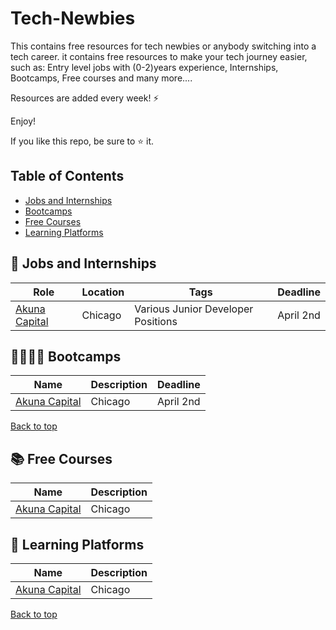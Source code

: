 # Tech-Newbies
This contains free resources for tech newbies or anybody switching into a tech career.
it contains free resources to make your tech journey easier, such as: Entry level jobs with (0-2)years experience, Internships, Bootcamps, Free courses and many more....

Resources are added every week! ⚡

Enjoy!

If you like this repo, be sure to ⭐ it.

## Table of Contents

- [Jobs and Internships](#jobs-and-internships)
- [Bootcamps](#bootcamps)
- [Free Courses](#free-courses)
- [Learning Platforms](#learning-platforms)



## 💼 Jobs and Internships

| Role  |  Location |  Tags | Deadline
|---|---|-------------|-------|
|[Akuna Capital](https://akunacapital.com/careers?experience=junior&department=development#careers) | Chicago | Various Junior Developer Positions | April 2nd |



## 👩‍💻👩‍🎓 Bootcamps

| Name  |  Description|  Deadline
|---|-------------------|-------|
|[Akuna Capital](https://akunacapital.com/careers?experience=junior&department=development#careers) | Chicago | April 2nd |


[Back to top](#table-of-contents)



## 📚 Free Courses

| Name  |  Description|
|---|-----------------------------------|
|[Akuna Capital](https://akunacapital.com/careers?experience=junior&department=development#careers) | Chicago |



## 🎨 Learning Platforms

| Name  |  Description|
|---|-----------------------------------|
|[Akuna Capital](https://akunacapital.com/careers?experience=junior&department=development#careers) | Chicago |


[Back to top](#table-of-contents)
